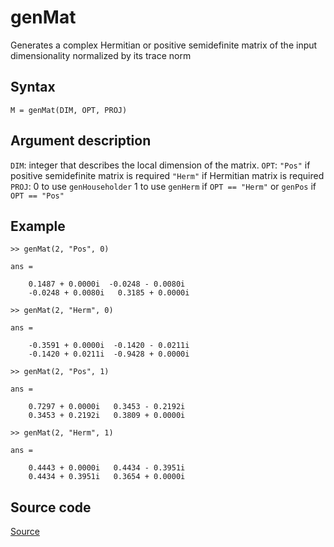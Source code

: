 # genMat
Generates a complex Hermitian or positive semidefinite matrix of the input dimensionality normalized by its trace norm

## Syntax
``M = genMat(DIM, OPT, PROJ)``

## Argument description
``DIM``: integer that describes the local dimension of the matrix.
``OPT``: ``"Pos"`` if positive semidefinite matrix is required
       ``"Herm"`` if Hermitian matrix is required
``PROJ``: 0 to use ``genHouseholder``
          1 to use ``genHerm`` if ``OPT == "Herm"`` or ``genPos`` if ``OPT == "Pos"``

## Example
    >> genMat(2, "Pos", 0)

    ans =

        0.1487 + 0.0000i  -0.0248 - 0.0080i
        -0.0248 + 0.0080i   0.3185 + 0.0000i

    >> genMat(2, "Herm", 0)

    ans =

        -0.3591 + 0.0000i  -0.1420 - 0.0211i
        -0.1420 + 0.0211i  -0.9428 + 0.0000i

    >> genMat(2, "Pos", 1)

    ans = 

        0.7297 + 0.0000i   0.3453 - 0.2192i
        0.3453 + 0.2192i   0.3809 + 0.0000i
        
    >> genMat(2, "Herm", 1)

    ans =

        0.4443 + 0.0000i   0.4434 - 0.3951i
        0.4434 + 0.3951i   0.3654 + 0.0000i

## Source code
[Source](https://github.com/ankith-mohan/SEP/blob/main/helpers/genMat.m)